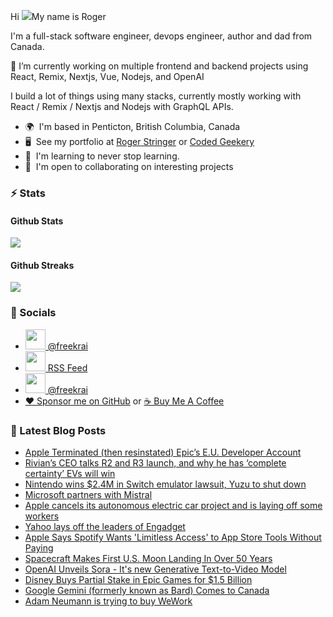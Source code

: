 Hi ![](https://user-images.githubusercontent.com/18350557/176309783-0785949b-9127-417c-8b55-ab5a4333674e.gif)My name is Roger 

I'm a full-stack software engineer, devops engineer, author and dad from Canada.

🔭 I’m currently working on multiple frontend and backend projects using React, Remix, Nextjs, Vue, Nodejs, and OpenAI 

I build a lot of things using many stacks, currently mostly working with React / Remix / Nextjs and Nodejs with GraphQL APIs.  

* 🌍  I'm based in Penticton, British Columbia, Canada 
* 🖥️  See my portfolio at [Roger Stringer](https://rogerstringer.com) or [Coded Geekery](https://codedgeekery.com) 
* 🧠  I'm learning to never stop learning. 
* 🤝  I'm open to collaborating on interesting projects

### :zap: Stats

#### Github Stats
  
![](https://github-readme-stats-knowmad.vercel.app/api?username=freekrai&show_icons=true&count_private=true)
  
#### Github Streaks 
  
![](https://github-readme-streak-stats.herokuapp.com/?user=freekrai)

### :card_index: Socials  

- <a href="https://www.github.com/freekrai" target="_blank" rel="noreferrer"><img src="https://raw.githubusercontent.com/danielcranney/readme-generator/main/public/icons/socials/github.svg" width="32" height="32" /> @freekrai</a>
- <a href="https://rogerstringer.com/rss.xml" target="_blank" rel="noreferrer"><img src="https://raw.githubusercontent.com/danielcranney/readme-generator/main/public/icons/socials/rss.svg" width="32" height="32" /> RSS Feed</a>
- <a href="https://www.twitter.com/freekrai" target="_blank" rel="noreferrer"><img src="https://raw.githubusercontent.com/danielcranney/readme-generator/main/public/icons/socials/twitter.svg" width="32" height="32" /> @freekrai</a>
- <a href="https://github.com/sponsors/freekrai"> ❤️ Sponsor me on GitHub</a> or <a href="https://www.buymeacoffee.com/codedgeekery">☕ Buy Me A Coffee</a>

### :newspaper: Latest Blog Posts

<!-- BLOG-POST-LIST:START -->
- [Apple Terminated &lpar;then resinstated&rpar; Epic’s E.U. Developer Account](https://rogerstringer.com/blog/apple-epic-developer-account/)
- [Rivian’s CEO talks R2 and R3 launch, and why he has ‘complete certainty’ EVs will win](https://rogerstringer.com/blog/rivian-r2-r3-r3x-ceo-interview-price-production-future/)
- [Nintendo wins $2.4M in Switch emulator lawsuit, Yuzu to shut down](https://rogerstringer.com/blog/nintendo-2-4-million-yuzu-switch-emulator-settlement-lawsuit/)
- [Microsoft partners with Mistral](https://rogerstringer.com/blog/microsoft-mistral/)
- [Apple cancels its autonomous electric car project and is laying off some workers](https://rogerstringer.com/blog/apple-cancels-electric-car-project-titan/)
- [Yahoo lays off the leaders of Engadget](https://rogerstringer.com/blog/engadget-layoffs-tech-news-blogs-editorial-restructuring/)
- [Apple Says Spotify Wants &#39;Limitless Access&#39; to App Store Tools Without Paying](https://rogerstringer.com/blog/apple-spotify-limitless-access-no-fees/)
- [Spacecraft Makes First U.S. Moon Landing In Over 50 Years](https://rogerstringer.com/blog/spacecraft-makes-first-u-s-moon-landing-in-over-50-years/)
- [OpenAI Unveils Sora - It&#39;s new Generative Text-to-Video Model](https://rogerstringer.com/blog/openai-sora/)
- [Disney Buys Partial Stake in Epic Games for $1.5 Billion](https://rogerstringer.com/blog/disney-and-epic-games-fortnite/)
- [Google Gemini &lpar;formerly known as Bard&rpar; Comes to Canada](https://rogerstringer.com/blog/google-gemini-canada/)
- [Adam Neumann is trying to buy WeWork](https://rogerstringer.com/blog/adam-neumann-is-trying-to-buy-we-work/)
<!-- BLOG-POST-LIST:END -->

<!--
#### Top Languages 
![](https://github-readme-stats-knowmad.vercel.app/api/top-langs/?username=freekrai&hide=null&count_private=true)
![wakatime stats](https://github-readme-stats-knowmad.vercel.app/api/wakatime?username=datamcfly)


Here are some ideas to get you started:

- 🔭 I’m currently working on ...
- 🌱 I’m currently learning ...
- 👯 I’m looking to collaborate on ...
- 🤔 I’m looking for help with ...
- 💬 Ask me about ...
- 📫 How to reach me: ...
- 😄 Pronouns: ...
- ⚡ Fun fact: ...
-->

